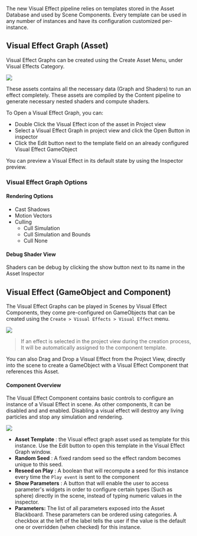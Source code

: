 The new Visual Effect pipeline relies on templates stored in the Asset Database and used by Scene Components. Every template can be used in any number of instances and have its configuration customized per-instance.

## Visual Effect Graph (Asset)

Visual Effect Graphs can be created using the Create Asset Menu, under Visual Effects Category.

![](https://raw.githubusercontent.com/wiki/Unity-Technologies/ScriptableRenderPipeline/Pages/VFXEditor/img/create-asset.gif)

These assets contains all the necessary data (Graph and Shaders) to run an effect completely. These assets are compiled by the Content pipeline to generate necessary nested shaders and compute shaders.

To Open a Visual Effect Graph, you can:

* Double Click the Visual Effect icon of the asset in Project view
* Select a Visual Effect Graph in project view and click the Open Button in inspector
* Click the Edit button next to the template field on an already configured Visual Effect GameObject

You can preview a Visual Effect in its default state by using the Inspector preview.

### Visual Effect Graph Options

#### Rendering Options

* Cast Shadows
* Motion Vectors
* Culling
  * Cull Simulation
  * Cull Simulation and Bounds
  * Cull None

#### Debug Shader View

Shaders can be debug by clicking the show button next to its name in the Asset Inspector

## Visual Effect (GameObject and Component)

The Visual Effect Graphs can be played in Scenes by Visual Effect Components, they come pre-configured on GameObjects that can be created using the `Create > Visual Effects > Visual Effect` menu. 

![](https://raw.githubusercontent.com/wiki/Unity-Technologies/ScriptableRenderPipeline/Pages/VFXEditor/img/create-go.gif)

> If an effect is selected in the project view during the creation process, It will be automatically assigned to the component template. 

You can also Drag and Drop a Visual Effect from the Project View, directly into the scene to create a GameObject with a Visual Effect Component that references this Asset.

#### Component Overview

The Visual Effect Component contains basic controls to configure an instance of a Visual Effect in scene. As other components, It can be disabled and and enabled. Disabling a visual effect will destroy any living particles and stop any simulation and rendering.



![](https://raw.githubusercontent.com/wiki/Unity-Technologies/ScriptableRenderPipeline/Pages/VFXEditor/img/component.png)

* **Asset Template** : the Visual effect graph asset used as template for this instance. Use the Edit button to open this template in the Visual Effect Graph window.
* **Random Seed** : A fixed random seed so the effect random becomes unique to this seed.
* **Reseed on Play** : A boolean that will recompute a seed for this instance every time the `Play event` is sent to the component
* **Show Parameters** : A button that will enable the user to access parameter's widgets in order to configure certain types (Such as sphere) directly in the scene, instead of typing numeric values in the inspector.
* **Parameters:** The list of all parameters exposed into the Asset Blackboard. These parameters can be ordered using categories. A checkbox at the left of the label tells the user if the value is the default one or overridden (when checked) for this instance.


